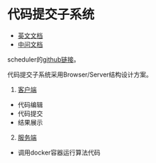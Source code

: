 # 代码提交子系统
 * [英文文档]()
 * [中问文档]()

 scheduler的[github链接](https://github.com/1501106169/scheduler)。

代码提交子系统采用Browser/Server结构设计方案。

1. [客户端](https://github.com/1501106169/codeSubSystem/tree/master/schedule-algorithm-test)

 * 代码编辑
 * 代码提交
 * 结果展示

2. [服务端](https://github.com/1501106169/codeSubSystem/tree/master/scheduler-server)

 * 调用docker容器运行算法代码

